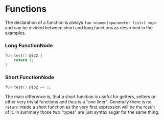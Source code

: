 # Functions

The declaration of a function is always ``fun <name>(<parameter list>) <op>`` and can be divided between short and
long functions as described in the examples.

### Long FunctionNode

```c
fun test() @i32 {
    return 1;
}
```

### Short FunctionNode

```c
fun test() @i32 => 1;
```

The main difference is, that a short function is useful for getters, setters or other very trivial functions and thus is
a "one liner". Generally there is no ``return`` inside a short function as the very first expression will be the result
of it. In summary those two "types" are just syntax sugar for the same thing. 